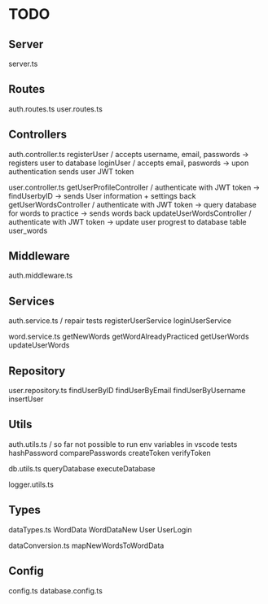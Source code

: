 # TODO

## Server
  server.ts

## Routes
  auth.routes.ts 
  user.routes.ts 

## Controllers
  auth.controller.ts
    registerUser / accepts username, email, passwords -> registers user to database
    loginUser / accepts email, paswords -> upon authentication sends user JWT token

  user.controller.ts
    getUserProfileController / authenticate with JWT token -> findUserbyID -> sends User information + settings back
    getUserWordsController / authenticate with JWT token -> query database for words to practice -> sends words back
    updateUserWordsController / authenticate with JWT token -> update user progrest to database table user_words
     

## Middleware
  auth.middleware.ts

## Services
  auth.service.ts / repair tests
    registerUserService 
    loginUserService

  word.service.ts
    getNewWords
    getWordAlreadyPracticed 
    getUserWords
    updateUserWords 

## Repository
  user.repository.ts
    findUserByID
    findUserByEmail
    findUserByUsername 
    insertUser

## Utils
  auth.utils.ts / so far not possible to run env variables in vscode tests
    hashPassword
    comparePasswords
    createToken 
    verifyToken

  db.utils.ts
    queryDatabase
    executeDatabase

  logger.utils.ts

## Types
  dataTypes.ts
    WordData
    WordDataNew
    User
    UserLogin

  dataConversion.ts
    mapNewWordsToWordData

## Config
  config.ts
  database.config.ts
